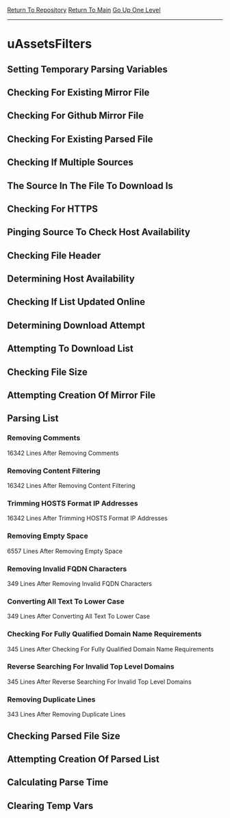 [Return To Repository](https://github.com/deathbybandaid/piholeparser/)
[Return To Main](https://github.com/deathbybandaid/piholeparser/blob/master/RecentRunLogs/Mainlog.md)
[Go Up One Level](https://github.com/deathbybandaid/piholeparser/blob/master/RecentRunLogs/TopLevelScripts/30-Processing-External-Blacklists.md)
____________________________________
# uAssetsFilters
## Setting Temporary Parsing Variables
## Checking For Existing Mirror File
## Checking For Github Mirror File
## Checking For Existing Parsed File
## Checking If Multiple Sources
## The Source In The File To Download Is
## Checking For HTTPS
## Pinging Source To Check Host Availability
## Checking File Header
## Determining Host Availability
## Checking If List Updated Online
## Determining Download Attempt
## Attempting To Download List
## Checking File Size
## Attempting Creation Of Mirror File
## Parsing List
### Removing Comments
16342 Lines After Removing Comments
### Removing Content Filtering
16342 Lines After Removing Content Filtering
### Trimming HOSTS Format IP Addresses
16342 Lines After Trimming HOSTS Format IP Addresses
### Removing Empty Space
6557 Lines After Removing Empty Space
### Removing Invalid FQDN Characters
349 Lines After Removing Invalid FQDN Characters
### Converting All Text To Lower Case
349 Lines After Converting All Text To Lower Case
### Checking For Fully Qualified Domain Name Requirements
345 Lines After Checking For Fully Qualified Domain Name Requirements
### Reverse Searching For Invalid Top Level Domains
345 Lines After Reverse Searching For Invalid Top Level Domains
### Removing Duplicate Lines
343 Lines After Removing Duplicate Lines
## Checking Parsed File Size
## Attempting Creation Of Parsed List
## Calculating Parse Time
## Clearing Temp Vars
